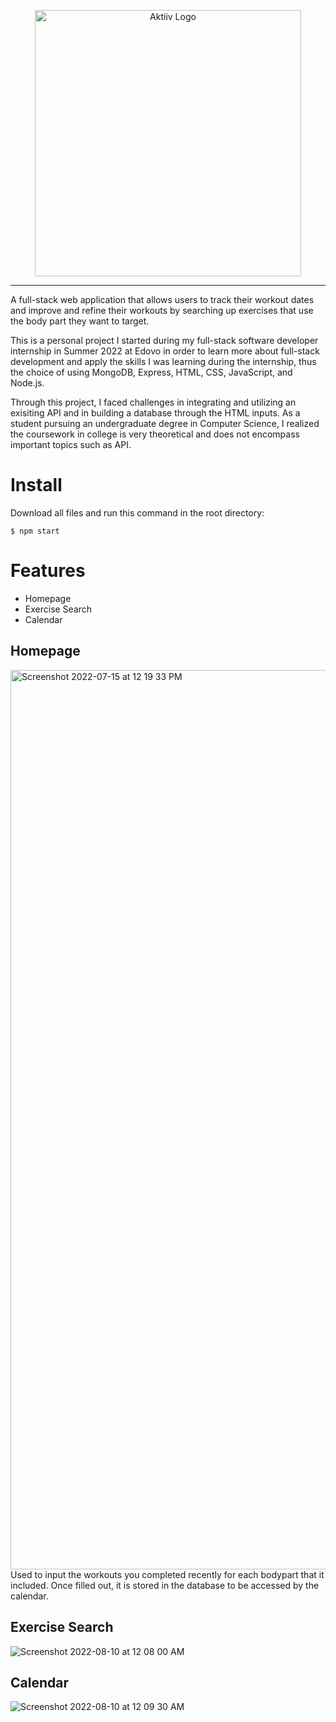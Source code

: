 <p align="center">
  <img width="426" alt="Aktiiv Logo" src="https://user-images.githubusercontent.com/70570472/179271900-fe050786-e7c5-4358-898d-5c5ee9652c6f.png">
</p>

----

A full-stack web application that allows users to track their workout dates and improve and refine their workouts by searching up exercises that use the body part they want to target. 

This is a personal project I started during my full-stack software developer internship in Summer 2022 at Edovo in order to learn more about full-stack development and apply the skills I was learning during the internship, thus the choice of using MongoDB, Express, HTML, CSS, JavaScript, and Node.js.

Through this project, I faced challenges in integrating and utilizing an exisiting API and in building a database through the HTML inputs. As a student pursuing an undergraduate degree in Computer Science, I realized the coursework in college is very theoretical and does not encompass important topics such as API.


# Install
Download all files and run this command in the root directory:
```
$ npm start
```

# Features
- Homepage
- Exercise Search
- Calendar

## Homepage
<img width="1439" alt="Screenshot 2022-07-15 at 12 19 33 PM" src="https://user-images.githubusercontent.com/70570472/179275687-49e74e3e-3f8b-4d61-bbca-29e134fcf16c.png">
Used to input the workouts you completed recently for each bodypart that it included. Once filled out, it is stored in the database to be accessed by the calendar.

## Exercise Search
![Screenshot 2022-08-10 at 12 08 00 AM](https://user-images.githubusercontent.com/70570472/183820366-87d2d67c-a717-4ff8-a418-c142ac980df7.png)

## Calendar
![Screenshot 2022-08-10 at 12 09 30 AM](https://user-images.githubusercontent.com/70570472/183820481-e8a475a2-426d-4389-8181-16e152e6f706.png)
